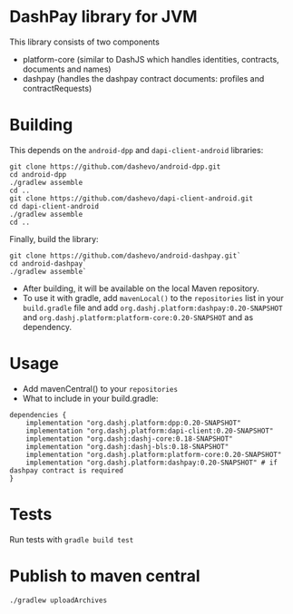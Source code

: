 # DashPay library for JVM
This library consists of two components
- platform-core (similar to DashJS which handles identities, contracts, documents and names)
- dashpay (handles the dashpay contract documents: profiles and contractRequests)

# Building
This depends on the `android-dpp` and `dapi-client-android` libraries:
```
git clone https://github.com/dashevo/android-dpp.git
cd android-dpp
./gradlew assemble
cd ..
git clone https://github.com/dashevo/dapi-client-android.git
cd dapi-client-android
./gradlew assemble
cd ..
```
Finally, build the library:
```
git clone https://github.com/dashevo/android-dashpay.git`
cd android-dashpay`
./gradlew assemble`
```
- After building, it will be available on the local Maven repository.
- To use it with gradle, add `mavenLocal()` to the `repositories` list in your `build.gradle` file and add `org.dashj.platform:dashpay:0.20-SNAPSHOT` and `org.dashj.platform:platform-core:0.20-SNAPSHOT` and as dependency. 

# Usage
- Add mavenCentral() to your `repositories`
- What to include in your build.gradle:
```
dependencies {
    implementation "org.dashj.platform:dpp:0.20-SNAPSHOT"
    implementation "org.dashj.platform:dapi-client:0.20-SNAPSHOT"
    implementation "org.dashj:dashj-core:0.18-SNAPSHOT"
    implementation "org.dashj:dashj-bls:0.18-SNAPSHOT"
    implementation "org.dashj.platform:platform-core:0.20-SNAPSHOT"
    implementation "org.dashj.platform:dashpay:0.20-SNAPSHOT" # if dashpay contract is required
}
```
# Tests
Run tests with `gradle build test`

# Publish to maven central
```  
./gradlew uploadArchives
```

